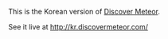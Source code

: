 This is the Korean version of [Discover Meteor](http://discovermeteor.com).

See it live at http://kr.discovermeteor.com/
